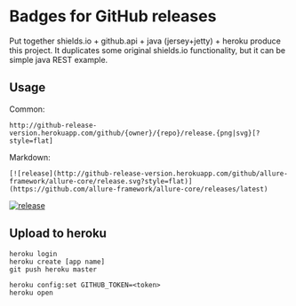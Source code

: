 Badges for GitHub releases
=====================

Put together shields.io + github.api + java (jersey+jetty) + heroku produce this project. 
It duplicates some original shields.io functionality, but it can be simple java REST example.

## Usage
Common: 
```
http://github-release-version.herokuapp.com/github/{owner}/{repo}/release.{png|svg}[?style=flat]
```

Markdown: 
```
[![release](http://github-release-version.herokuapp.com/github/allure-framework/allure-core/release.svg?style=flat)](https://github.com/allure-framework/allure-core/releases/latest)
``` 
[![release](http://github-release-version.herokuapp.com/github/allure-framework/allure-core/release.svg?style=flat)](https://github.com/allure-framework/allure-core/releases/latest) 

## Upload to heroku 

```
heroku login
heroku create [app name]
git push heroku master

heroku config:set GITHUB_TOKEN=<token>
heroku open
```
